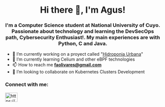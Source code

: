 <h1 align="center"> Hi there 👋, I'm Agus! </h1> 

<h3 align="center"> I'm a Computer Science student at National University of Cuyo. Passionate about technology and learning the DevSecOps path, Cybersecurity Enthusiast!. My main experiences are with Python, C and Java. </h3>  


- 🔭 I’m currently working on a proyect called "<a href="https://github.com/AgusOlivares/Hidroponia-Urbana">Hidroponia Urbana</a>"
- 🌱 I’m currently learning Celium and other eBPF technologies
- 📫 How to reach me **faolivares@gmail.com**
- 👯 I’m looking to collaborate on Kubernetes Clusters Development

<h3 align="left">Connect with me:</h3>
<p align="left">
<a href="https://www.linkedin.com/in/agustín-olivares/" target="blank"><img align="center" src="https://raw.githubusercontent.com/rahuldkjain/github-profile-readme-generator/master/src/images/icons/Social/linked-in-alt.svg" alt="https://www.linkedin.com/in/martin-farres/" height="30" width="40" /></a>
</p>
